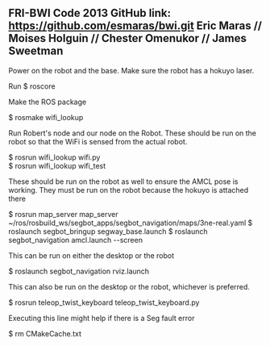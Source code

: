 FRI-BWI Code 2013
GitHub link: https://github.com/esmaras/bwi.git
Eric Maras // Moises Holguin // Chester Omenukor // James Sweetman
-----------------

Power on the robot and the base. Make sure the robot has a hokuyo laser.

Run
$ roscore

Make the ROS package

$ rosmake wifi_lookup

Run Robert's node and our node on the Robot. These should be run on the robot so that the WiFi is sensed from the actual robot. 

$ rosrun wifi_lookup wifi.py  
$ rosrun wifi_lookup wifi_test 

These should be run on the robot as well to ensure the AMCL pose is working. They must be run on the robot because the hokuyo is attached there

$ rosrun map_server map_server ~/ros/rosbuild_ws/segbot_apps/segbot_navigation/maps/3ne-real.yaml
$ roslaunch segbot_bringup segway_base.launch 
$ roslaunch segbot_navigation amcl.launch --screen

This can be run on either the desktop or the robot

$ roslaunch segbot_navigation rviz.launch 

This can also be run on the desktop or the robot, whichever is preferred.

$ rosrun teleop_twist_keyboard teleop_twist_keyboard.py

Executing this line might help if there is a Seg fault error

$ rm CMakeCache.txt


